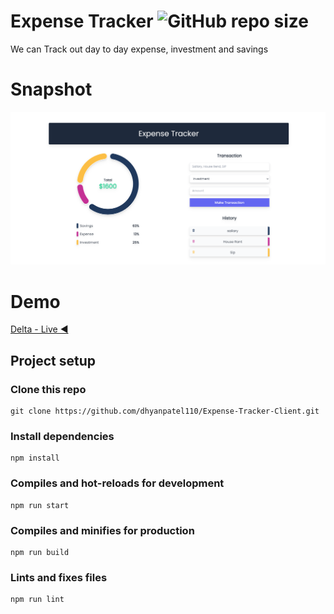 # Expense Tracker ![GitHub repo size](https://img.shields.io/github/repo-size/dhyanpatel110/Expense-Tracker-Client)
We can Track out day to day expense, investment and savings

# Snapshot

![Interface of Expense Tracker](Expense.png)

# Demo

[Delta - Live ◀️](https://expense-tracker-dhyanpatel110.vercel.app/)


## Project setup

### Clone this repo

```
git clone https://github.com/dhyanpatel110/Expense-Tracker-Client.git

```

### Install dependencies

```
npm install
```

### Compiles and hot-reloads for development

```
npm run start
```

### Compiles and minifies for production

```
npm run build
```

### Lints and fixes files

```
npm run lint
```
